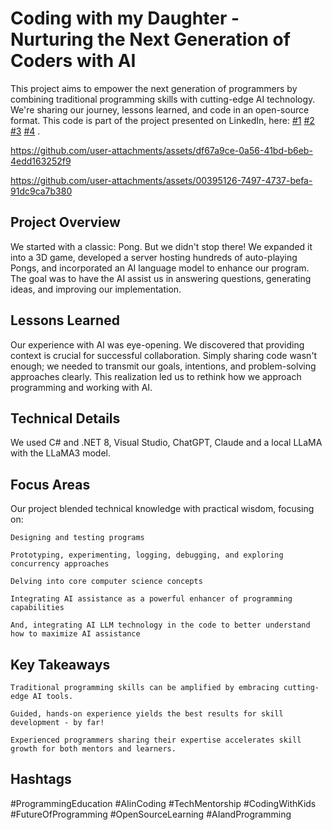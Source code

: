 # Coding with my Daughter - Nurturing the Next Generation of Coders with AI

This project aims to empower the next generation of programmers by combining traditional programming skills with cutting-edge AI technology. We're sharing our journey, lessons learned, and code in an open-source format.
This code is part of the project presented on LinkedIn, here: [#1](https://lnkd.in/e5jSZpcz) [#2]( https://lnkd.in/eUxDYXYg) [#3](https://lnkd.in/eu928q_p) [#4](https://www.linkedin.com/posts/emmanuelchriqui_ai-llm-mlops-activity-7233796884396478464-mwT2?utm_source=share&utm_medium=member_desktop) .

https://github.com/user-attachments/assets/df67a9ce-0a56-41bd-b6eb-4edd163252f9

https://github.com/user-attachments/assets/00395126-7497-4737-befa-91dc9ca7b380

## Project Overview

We started with a classic: Pong. But we didn't stop there! We expanded it into a 3D game, developed a server hosting hundreds of auto-playing Pongs, and incorporated an AI language model to enhance our program. The goal was to have the AI assist us in answering questions, generating ideas, and improving our implementation.

## Lessons Learned

Our experience with AI was eye-opening. We discovered that providing context is crucial for successful collaboration. Simply sharing code wasn't enough; we needed to transmit our goals, intentions, and problem-solving approaches clearly. This realization led us to rethink how we approach programming and working with AI.

## Technical Details

We used C# and .NET 8, Visual Studio, ChatGPT, Claude and a local LLaMA with the LLaMA3 model.

## Focus Areas

Our project blended technical knowledge with practical wisdom, focusing on:

    Designing and testing programs

    Prototyping, experimenting, logging, debugging, and exploring concurrency approaches

    Delving into core computer science concepts

    Integrating AI assistance as a powerful enhancer of programming capabilities

    And, integrating AI LLM technology in the code to better understand how to maximize AI assistance


## Key Takeaways

    Traditional programming skills can be amplified by embracing cutting-edge AI tools.

    Guided, hands-on experience yields the best results for skill development - by far!

    Experienced programmers sharing their expertise accelerates skill growth for both mentors and learners.

## Hashtags

#ProgrammingEducation #AIinCoding #TechMentorship #CodingWithKids #FutureOfProgramming #OpenSourceLearning #AIandProgramming
